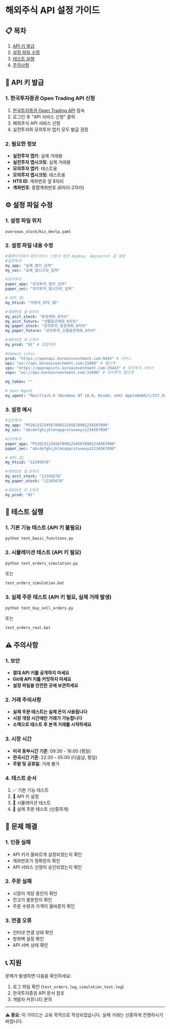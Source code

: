 # 해외주식 API 설정 가이드

## 📋 목차
1. [API 키 발급](#api-키-발급)
2. [설정 파일 수정](#설정-파일-수정)
3. [테스트 실행](#테스트-실행)
4. [주의사항](#주의사항)

## 🔑 API 키 발급

### 1. 한국투자증권 Open Trading API 신청
1. [한국투자증권 Open Trading API](https://securities.koreainvestment.com/main/index.jsp) 접속
2. 로그인 후 "API 서비스 신청" 클릭
3. 해외주식 API 서비스 신청
4. 실전투자와 모의투자 앱키 모두 발급 권장

### 2. 필요한 정보
- **실전투자 앱키**: 실제 거래용
- **실전투자 앱시크릿**: 실제 거래용
- **모의투자 앱키**: 테스트용
- **모의투자 앱시크릿**: 테스트용
- **HTS ID**: 계좌번호 앞 8자리
- **계좌번호**: 종합계좌번호 (8자리-2자리)

## ⚙️ 설정 파일 수정

### 1. 설정 파일 위치
```
overseas_stock/kis_devlp.yaml
```

### 2. 설정 파일 내용 수정
```yaml
#홈페이지에서 API서비스 신청시 받은 Appkey, Appsecret 값 설정
#실전투자
my_app: "실제_앱키_입력"
my_sec: "실제_앱시크릿_입력"

#모의투자
paper_app: "모의투자_앱키_입력"
paper_sec: "모의투자_앱시크릿_입력"

# HTS ID
my_htsid: "사용자_HTS_ID"

#계좌번호 앞 8자리
my_acct_stock: "증권계좌_8자리"
my_acct_future: "선물옵션계좌_8자리"
my_paper_stock: "모의투자_증권계좌_8자리"
my_paper_future: "모의투자_선물옵션계좌_8자리"

#계좌번호 뒤 2자리
my_prod: "01" # 종합계좌

#domain infos
prod: "https://openapi.koreainvestment.com:9443" # 서비스
ops: "ws://ops.koreainvestment.com:21000" # 웹소켓
vps: "https://openapivts.koreainvestment.com:29443" # 모의투자 서비스
vops: "ws://ops.koreainvestment.com:31000" # 모의투자 웹소켓

my_token: ""

# User-Agent
my_agent: "Mozilla/5.0 (Windows NT 10.0; Win64; x64) AppleWebKit/537.36 (KHTML, like Gecko) Chrome/114.0.0.0 Safari/537.36"
```

### 3. 설정 예시
```yaml
#실전투자
my_app: "PS2023123456789012345678901234567890"
my_sec: "abcdefghijklmnopqrstuvwxyz1234567890"

#모의투자
paper_app: "PS2023123456789012345678901234567890"
paper_sec: "abcdefghijklmnopqrstuvwxyz1234567890"

# HTS ID
my_htsid: "12345678"

#계좌번호 앞 8자리
my_acct_stock: "12345678"
my_paper_stock: "12345678"

#계좌번호 뒤 2자리
my_prod: "01"
```

## 🧪 테스트 실행

### 1. 기본 기능 테스트 (API 키 불필요)
```bash
python test_basic_functions.py
```

### 2. 시뮬레이션 테스트 (API 키 필요)
```bash
python test_orders_simulation.py
```
또는
```bash
test_orders_simulation.bat
```

### 3. 실제 주문 테스트 (API 키 필요, 실제 거래 발생)
```bash
python test_buy_sell_orders.py
```
또는
```bash
test_orders_real.bat
```

## ⚠️ 주의사항

### 1. 보안
- **절대 API 키를 공개하지 마세요**
- **Git에 API 키를 커밋하지 마세요**
- **설정 파일을 안전한 곳에 보관하세요**

### 2. 거래 주의사항
- **실제 주문 테스트는 실제 돈이 사용됩니다**
- **시장 개장 시간에만 거래가 가능합니다**
- **소액으로 테스트 후 본격 거래를 시작하세요**

### 3. 시장 시간
- **미국 동부시간 기준**: 09:30 - 16:00 (평일)
- **한국시간 기준**: 22:30 - 05:00 (다음날, 평일)
- **주말 및 공휴일**: 거래 불가

### 4. 테스트 순서
1. ✅ 기본 기능 테스트
2. 🔧 API 키 설정
3. 🎯 시뮬레이션 테스트
4. 🚀 실제 주문 테스트 (신중하게)

## 🔧 문제 해결

### 1. 인증 실패
- API 키가 올바르게 설정되었는지 확인
- 계좌번호가 정확한지 확인
- API 서비스 신청이 승인되었는지 확인

### 2. 주문 실패
- 시장이 개장 중인지 확인
- 잔고가 충분한지 확인
- 주문 수량과 가격이 올바른지 확인

### 3. 연결 오류
- 인터넷 연결 상태 확인
- 방화벽 설정 확인
- API 서버 상태 확인

## 📞 지원

문제가 발생하면 다음을 확인하세요:
1. 로그 파일 확인 (`test_orders.log`, `simulation_test.log`)
2. 한국투자증권 API 문서 참조
3. 개발자 커뮤니티 문의

---

**⚠️ 중요**: 이 가이드는 교육 목적으로 작성되었습니다. 실제 거래는 신중하게 진행하시기 바랍니다.
